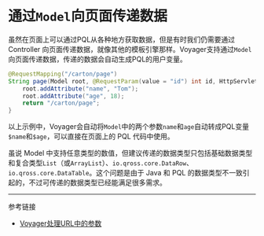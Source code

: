 # 通过`Model`向页面传递数据

虽然在页面上可以通过PQL从各种地方获取数据，但是有时我们仍需要通过 Controller 向页面传递数据，就像其他的模板引擎那样。Voyager支持通过`Model`向页面传递数据，传递的数据会自动生成PQL的用户变量。

```java
@RequestMapping("/carton/page")
String page(Model root, @RequestParam(value = "id") int id, HttpServletRequest request) {
    root.addAttribute("name", "Tom");
    root.addAttribute("age", 18);
    return "/carton/page";
}
```

以上示例中，Voyager会自动将`Model`中的两个参数`name`和`age`自动转成PQL变量`$name`和`$age`，可以直接在页面上的 PQL 代码中使用。

虽说 Model 中支持任意类型的数值，但建议传递的数据类型只包括基础数据类型和复合类型`List`（或`ArrayList`）、`io.qross.core.DataRow`、`io.qross.core.DataTable`。这个问题是由于 Java 和 PQL 的数据类型不一致引起的，不过可传递的数据类型已经能满足很多需求。

---
参考链接

* [Voyager处理URL中的参数](/voyager/query.md)